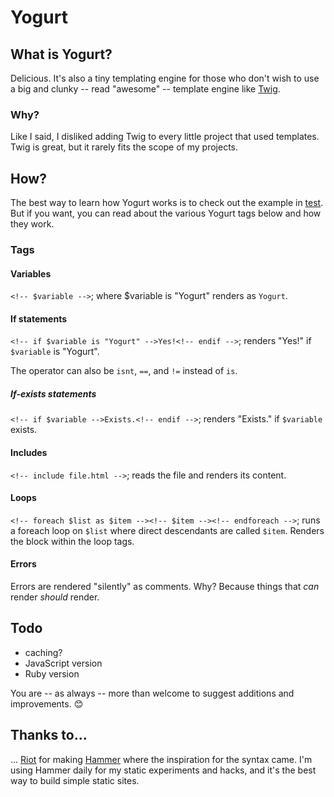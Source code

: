 # Yogurt

## What is Yogurt?

Delicious. It's also a tiny templating engine for those who don't wish to use a big and clunky -- read "awesome" -- template engine like [Twig](//github.com/fabpot/Twig).

### Why?

Like I said, I disliked adding Twig to every little project that used templates. Twig is great, but it rarely fits the scope of my projects.

## How?

The best way to learn how Yogurt works is to check out the example in [test](test). But if you want, you can read about the various Yogurt tags below and how they work.

### Tags

#### Variables

`<!-- $variable -->`; where $variable is "Yogurt" renders as `Yogurt`.

#### If statements

`<!-- if $variable is "Yogurt" -->Yes!<!-- endif -->`; renders "Yes!" if `$variable` is "Yogurt".

The operator can also be `isnt`, `==`, and `!=` instead of `is`.

##### If-exists statements

`<!-- if $variable -->Exists.<!-- endif -->`; renders "Exists." if `$variable` exists.

#### Includes

`<!-- include file.html -->`; reads the file and renders its content.

#### Loops

`<!-- foreach $list as $item --><!-- $item --><!-- endforeach -->`; runs a foreach loop on `$list` where direct descendants are called `$item`. Renders the block within the loop tags.

#### Errors

Errors are rendered "silently" as comments. Why? Because things that _can_ render _should_ render.

## Todo

+ caching?
+ JavaScript version
+ Ruby version

You are -- as always -- more than welcome to suggest additions and improvements. :blush:

## Thanks to...

... [Riot](http://riothq.com/) for making [Hammer](http://hammerformac.com/) where the inspiration for the syntax came. I'm using Hammer daily for my static experiments and hacks, and it's the best way to build simple static sites.